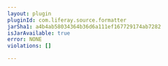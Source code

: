 ```yaml
---
layout: plugin
pluginId: com.liferay.source.formatter
jarSha1: a4b4ab58034364b36d6a111ef167729174ab7282
isJarAvailable: true
error: NONE
violations: []

---
```

